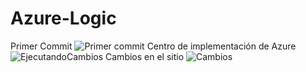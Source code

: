 # Azure-Logic
Primer Commit
![Primer commit](https://user-images.githubusercontent.com/63822421/102700998-902a2580-4220-11eb-8f9d-6e8ebec70bc4.JPG)
Centro de implementación de Azure
![EjecutandoCambios](https://user-images.githubusercontent.com/63822421/102701003-a3d58c00-4220-11eb-88ae-a7298872e0f1.JPG)
Cambios en el sitio
![Cambios](https://user-images.githubusercontent.com/63822421/102701043-e7c89100-4220-11eb-8416-7119f7f4a6fd.JPG)
